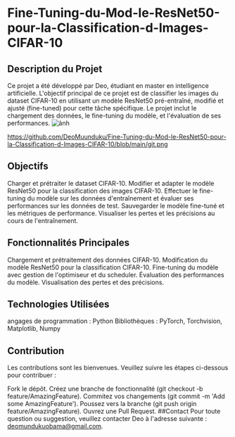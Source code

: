 # Fine-Tuning-du-Mod-le-ResNet50-pour-la-Classification-d-Images-CIFAR-10
## Description du Projet
Ce projet a été développé par Deo, étudiant en master en intelligence artificielle. L'objectif principal de ce projet est de classifier les images du dataset CIFAR-10 en utilisant un modèle ResNet50 pré-entraîné, modifié et ajusté (fine-tuned) pour cette tâche spécifique. Le projet inclut le chargement des données, le fine-tuning du modèle, et l'évaluation de ses performances.
![ảnh](https://github.com/user-attachments/assets/2d731a52-f925-4f3c-9329-8c8a356ee07b)


https://github.com/DeoMuunduku/Fine-Tuning-du-Mod-le-ResNet50-pour-la-Classification-d-Images-CIFAR-10/blob/main/git.png


## Objectifs
Charger et prétraiter le dataset CIFAR-10.
Modifier et adapter le modèle ResNet50 pour la classification des images CIFAR-10.
Effectuer le fine-tuning du modèle sur les données d'entraînement et évaluer ses performances sur les données de test.
Sauvegarder le modèle fine-tuné et les métriques de performance.
Visualiser les pertes et les précisions au cours de l'entraînement.
## Fonctionnalités Principales
Chargement et prétraitement des données CIFAR-10.
Modification du modèle ResNet50 pour la classification CIFAR-10.
Fine-tuning du modèle avec gestion de l'optimiseur et du scheduler.
Évaluation des performances du modèle.
Visualisation des pertes et des précisions.
## Technologies Utilisées
angages de programmation : Python
Bibliothèques : PyTorch, Torchvision, Matplotlib, Numpy
## Contribution
Les contributions sont les bienvenues. Veuillez suivre les étapes ci-dessous pour contribuer :

Fork le dépôt.
Créez une branche de fonctionnalité (git checkout -b feature/AmazingFeature).
Commitez vos changements (git commit -m 'Add some AmazingFeature').
Poussez vers la branche (git push origin feature/AmazingFeature).
Ouvrez une Pull Request.
##Contact
Pour toute question ou suggestion, veuillez contacter Deo à l'adresse suivante : deomundukuobama@gmail.com.

